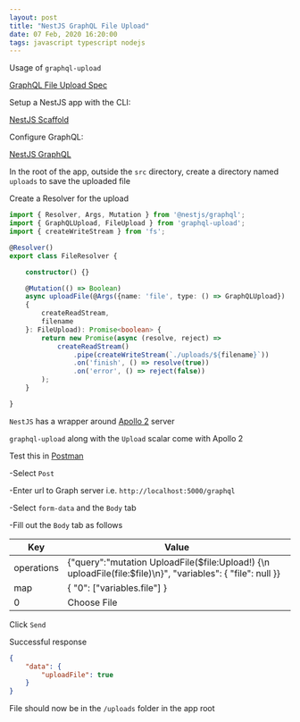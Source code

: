 ```yaml
---
layout: post
title: "NestJS GraphQL File Upload"
date: 07 Feb, 2020 16:20:00
tags: javascript typescript nodejs
---
```


Usage of `graphql-upload`

[GraphQL File Upload Spec](https://github.com/jaydenseric/graphql-multipart-request-spec)

Setup a NestJS app with the CLI:

[NestJS Scaffold](https://docs.nestjs.com/first-steps)

Configure GraphQL:

[NestJS GraphQL](https://docs.nestjs.com/graphql/quick-start)

In the root of the app, outside the `src` directory, create a directory named `uploads` to save the uploaded file

Create a Resolver for the upload
```typescript
import { Resolver, Args, Mutation } from '@nestjs/graphql';
import { GraphQLUpload, FileUpload } from 'graphql-upload';
import { createWriteStream } from 'fs';

@Resolver()
export class FileResolver {

    constructor() {}

    @Mutation(() => Boolean)
    async uploadFile(@Args({name: 'file', type: () => GraphQLUpload})
    {
        createReadStream,
        filename
    }: FileUpload): Promise<boolean> {
        return new Promise(async (resolve, reject) => 
            createReadStream()
                .pipe(createWriteStream(`./uploads/${filename}`))
                .on('finish', () => resolve(true))
                .on('error', () => reject(false))
        );
    }

}
```

`NestJS` has a wrapper around [Apollo 2](https://www.apollographql.com/docs/apollo-server/) server

`graphql-upload` along with the `Upload` scalar come with Apollo 2

Test this in [Postman](https://www.postman.com/downloads/)

-Select `Post`

-Enter url to Graph server i.e. `http://localhost:5000/graphql`

-Select `form-data` and the `Body` tab

-Fill out the `Body` tab as follows

| Key           | Value         |
| ------------- |-------------|
| operations    | {"query":"mutation UploadFile($file:Upload!) {\n  uploadFile(file:$file)\n}", "variables": { "file": null }} |
| map           |  { "0": ["variables.file"] } |
| 0             |    Choose File   |

Click `Send`

Successful response
```json
{
    "data": {
        "uploadFile": true
    }
}
```

File should now be in the `/uploads` folder in the app root